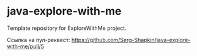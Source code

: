 # java-explore-with-me
Template repository for ExploreWithMe project.

Ссылка на пул-реквест: https://github.com/Serg-Shapkin/java-explore-with-me/pull/5
